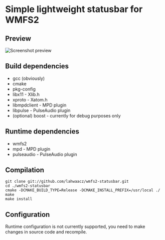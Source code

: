 Simple lightweight statusbar for WMFS2
======================================

Preview
-------

![Screenshot preview](https://raw.github.com/lahwaacz/wmfs2-statusbar/master/statusbar-preview.png)

Build dependencies
------------------

 -  gcc (obviously)
 -  cmake
 -  pkg-config
 -  libx11 - Xlib.h
 -  xproto - Xatom.h
 -  libmpdclient - MPD plugin
 -  libpulse - PulseAudio plugin
 -  (optional) boost - currently for debug purposes only

Runtime dependencies
--------------------

 -  wmfs2
 -  mpd - MPD plugin
 -  pulseaudio - PulseAudio plugin

Compilation
-----------

    git clone git://github.com/lahwaacz/wmfs2-statusbar.git
    cd ./wmfs2-statusbar
    cmake -DCMAKE_BUILD_TYPE=Release -DCMAKE_INSTALL_PREFIX=/usr/local ./
    make
    make install

Configuration
-------------

Runtime configuration is not currently supported, you need to make changes in source code and recompile.
